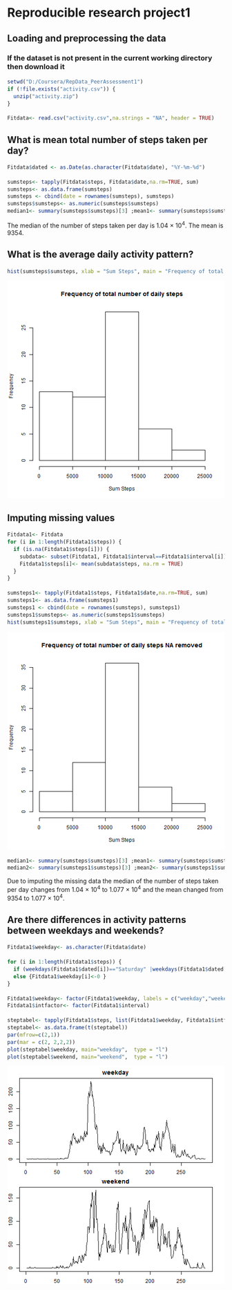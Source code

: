Reproducible research project1 
===============================

## Loading and preprocessing the data
### If the dataset is not present in the current working directory then download it

```r
setwd("D:/Coursera/RepData_PeerAssessment1")
if (!file.exists("activity.csv")) {
  unzip("activity.zip")
}

Fitdata<- read.csv("activity.csv",na.strings = "NA", header = TRUE)
```


## What is mean total number of steps taken per day?

```r
Fitdata$dated <- as.Date(as.character(Fitdata$date), "%Y-%m-%d")

sumsteps<- tapply(Fitdata$steps, Fitdata$date,na.rm=TRUE, sum)
sumsteps<- as.data.frame(sumsteps)
sumsteps <- cbind(date = rownames(sumsteps), sumsteps)
sumsteps$sumsteps<- as.numeric(sumsteps$sumsteps)
median1<- summary(sumsteps$sumsteps)[3] ;mean1<- summary(sumsteps$sumsteps)[4]
```
The median of the number of steps taken per day is 1.04 &times; 10<sup>4</sup>. The mean is 9354.

## What is the average daily activity pattern?

```r
hist(sumsteps$sumsteps, xlab = "Sum Steps", main = "Frequency of total number of daily steps")
```

![plot of chunk unnamed-chunk-3](figure/unnamed-chunk-3-1.png)



## Imputing missing values

```r
Fitdata1<- Fitdata
for (i in 1:length(Fitdata1$steps)) {
  if (is.na(Fitdata1$steps[i])) {
    subdata<- subset(Fitdata1, Fitdata1$interval==Fitdata1$interval[i])
    Fitdata1$steps[i]<- mean(subdata$steps, na.rm = TRUE)
  }
}

sumsteps1<- tapply(Fitdata1$steps, Fitdata1$date,na.rm=TRUE, sum)
sumsteps1<- as.data.frame(sumsteps1)
sumsteps1 <- cbind(date = rownames(sumsteps), sumsteps1)
sumsteps1$sumsteps<- as.numeric(sumsteps1$sumsteps)
hist(sumsteps1$sumsteps, xlab = "Sum Steps", main = "Frequency of total number of daily steps NA removed")
```

![plot of chunk unnamed-chunk-4](figure/unnamed-chunk-4-1.png)

```r
median1<- summary(sumsteps$sumsteps)[3] ;mean1<- summary(sumsteps$sumsteps)[4]
median2<- summary(sumsteps1$sumsteps)[3] ;mean2<- summary(sumsteps1$sumsteps)[4]
```

Due to imputing the missing data the median of the number of steps taken per day changes from 1.04 &times; 10<sup>4</sup> to 1.077 &times; 10<sup>4</sup> and the mean changed from 9354 to 1.077 &times; 10<sup>4</sup>.


## Are there differences in activity patterns between weekdays and weekends?

```r
Fitdata1$weekday<- as.character(Fitdata$date)

for (i in 1:length(Fitdata1$steps)) {
  if (weekdays(Fitdata1$dated[i])=="Saturday" |weekdays(Fitdata1$dated[i])=="Sunday" ) {Fitdata1$weekday[i]<- 1}
  else {Fitdata1$weekday[i]<-0 }
}

Fitdata1$weekday<- factor(Fitdata1$weekday, labels = c("weekday","weekend"))
Fitdata1$intfactor<- factor(Fitdata1$interval)

steptabel<- tapply(Fitdata1$steps, list(Fitdata1$weekday, Fitdata1$intfactor) ,na.rm=TRUE, mean)
steptabel<- as.data.frame(t(steptabel))
par(mfrow=c(2,1))
par(mar = c(2, 2,2,2))
plot(steptabel$weekday, main="weekday",  type = "l")
plot(steptabel$weekend, main="weekend",  type = "l")
```

![plot of chunk unnamed-chunk-5](figure/unnamed-chunk-5-1.png)
